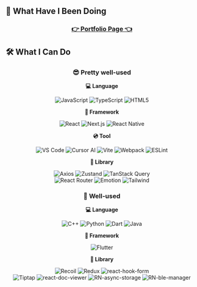 
 
## 📖 What Have I Been Doing

<div align="center">
 
### [ 👉 Portfolio Page 👈 ](https://kmklog.netlify.app)

</div>

## 🛠️ What I Can Do

<div align="center">
 
### 😎 Pretty well-used

**💻 Language**

![JavaScript](https://img.shields.io/badge/JavaScript-F7DF1E?style=for-the-badge&logo=javascript&logoColor=white)
![TypeScript](https://img.shields.io/badge/TypeScript-3178C6?style=for-the-badge&logo=typescript&logoColor=white)
![HTML5](https://img.shields.io/badge/HTML5-E34F26?style=for-the-badge&logo=html5&logoColor=white)

**🚩 Framework**

![React](https://img.shields.io/badge/React-61DAFB?style=for-the-badge&logo=react&logoColor=white)
![Next.js](https://img.shields.io/badge/Next.js-000000?style=for-the-badge&logo=nextdotjs&logoColor=white)
![React Native](https://img.shields.io/badge/React_Native-61DAFB?style=for-the-badge&logo=reactnative&logoColor=white)

**💿 Tool**

![VS Code](https://img.shields.io/badge/VS%20Code-0078D4?style=for-the-badge&logo=visualstudiocode&logoColor=white)
![Cursor AI](https://img.shields.io/badge/Cursor%20AI-FF6F61?style=for-the-badge&logo=cursor&logoColor=white)
![Vite](https://img.shields.io/badge/Vite-646CFF?style=for-the-badge&logo=vite&logoColor=white)
![Webpack](https://img.shields.io/badge/Webpack-8DD6F9?style=for-the-badge&logo=webpack&logoColor=white)
![ESLint](https://img.shields.io/badge/ESLint-4B32C3?style=for-the-badge&logo=eslint&logoColor=white)

**📖 Library**

![Axios](https://img.shields.io/badge/Axios-5A29E8?style=for-the-badge&logo=axios&logoColor=white)
![Zustand](https://img.shields.io/badge/Zustand-FF5959?style=for-the-badge&logo=zustand&logoColor=white)
![TanStack Query](https://img.shields.io/badge/TanStack%20Query-FF8A00?style=for-the-badge&logo=tanstackquery&logoColor=white)
<br/>
![React Router](https://img.shields.io/badge/React%20Router-CA4245?style=for-the-badge&logo=reactrouter&logoColor=white)
![Emotion](https://img.shields.io/badge/Emotion-DB6AC4?style=for-the-badge&logo=emotion&logoColor=white)
![Tailwind](https://img.shields.io/badge/Tailwind%20CSS-06B6D4?style=for-the-badge&logo=tailwindcss&logoColor=white)


### 🫡 Well-used

**💻 Language**

![C++](https://img.shields.io/badge/C++-00599C?style=for-the-badge&logo=cplusplus&logoColor=white)
![Python](https://img.shields.io/badge/Python-3776AB?style=for-the-badge&logo=python&logoColor=white)
![Dart](https://img.shields.io/badge/Dart-0175C2?style=for-the-badge&logo=dart&logoColor=white)
![Java](https://img.shields.io/badge/Java-007396?style=for-the-badge&logo=java&logoColor=white)

**🚩 Framework**

![Flutter](https://img.shields.io/badge/Flutter-02569B?style=for-the-badge&logo=flutter&logoColor=white)

**📖 Library**

![Recoil](https://img.shields.io/badge/Recoil-3F3F3F?style=for-the-badge&logo=recoil&logoColor=white)
![Redux](https://img.shields.io/badge/Redux-764ABC?style=for-the-badge&logo=redux&logoColor=white)
![react-hook-form](https://img.shields.io/badge/react-hook--form-EC5990?style=for-the-badge&logo=reacthookform&logoColor=white)
<br/>
![Tiptap](https://img.shields.io/badge/Tiptap-6B6B6B?style=for-the-badge&logo=tiptap&logoColor=white)
![react-doc-viewer](https://img.shields.io/badge/react--doc--viewer-5B5D5E?style=for-the-badge&logo=react&logoColor=white)
![RN-async-storage](https://img.shields.io/badge/RN--async--storage-3C3C3C?style=for-the-badge&logo=react&logoColor=white)
![RN-ble-manager](https://img.shields.io/badge/RN--ble--manager-FF6633?style=for-the-badge&logo=react&logoColor=white)

</div>

